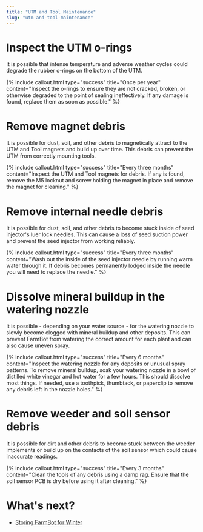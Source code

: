 ```yaml
---
title: "UTM and Tool Maintenance"
slug: "utm-and-tool-maintenance"
---
```


# Inspect the UTM o-rings
It is possible that intense temperature and adverse weather cycles could degrade the rubber o-rings on the bottom of the UTM.

{%
include callout.html
type="success"
title="Once per year"
content="Inspect the o-rings to ensure they are not cracked, broken, or otherwise degraded to the point of sealing ineffectively. If any damage is found, replace them as soon as possible."
%}

# Remove magnet debris
It is possible for dust, soil, and other debris to magnetically attract to the UTM and Tool magnets and build up over time. This debris can prevent the UTM from correctly mounting tools.

{%
include callout.html
type="success"
title="Every three months"
content="Inspect the UTM and Tool magnets for debris. If any is found, remove the M5 locknut and screw holding the magnet in place and remove the magnet for cleaning."
%}

# Remove internal needle debris
It is possible for dust, soil, and other debris to become stuck inside of seed injector's luer lock needles. This can cause a loss of seed suction power and prevent the seed injector from working reliably.

{%
include callout.html
type="success"
title="Every three months"
content="Wash out the inside of the seed injector needle by running warm water through it. If debris becomes permanently lodged inside the needle you will need to replace the needle."
%}

# Dissolve mineral buildup in the watering nozzle
It is possible - depending on your water source - for the watering nozzle to slowly become clogged with mineral buildup and other deposits. This can prevent FarmBot from watering the correct amount for each plant and can also cause uneven spray.

{%
include callout.html
type="success"
title="Every 6 months"
content="Inspect the watering nozzle for any deposits or unusual spray patterns. To remove mineral buildup, soak your watering nozzle in a bowl of distilled white vinegar and hot water for a few hours. This should dissolve most things. If needed, use a toothpick, thumbtack, or paperclip to remove any debris left in the nozzle holes."
%}

# Remove weeder and soil sensor debris
It is possible for dirt and other debris to become stuck between the weeder implements or build up on the contacts of the soil sensor which could cause inaccurate readings.

{%
include callout.html
type="success"
title="Every 3 months"
content="Clean the tools of any debris using a damp rag. Ensure that the soil sensor PCB is dry before using it after cleaning."
%}


# What's next?

 * [Storing FarmBot for Winter](storing-farmbot-for-winter.md)
